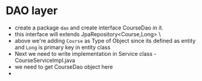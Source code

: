 
# DAO layer

- create a package `dao` and create interface CourseDao in it. 
- this interface will extends JpaRepository<Course,Long> \
- above we're adding  `Course` as Type of Object since its defined as entity and `Long` is primary key in entity class
- Next we need to write implementation in Service class - CourseServiceImpl.java
- we need to get CourseDao object here 
- 